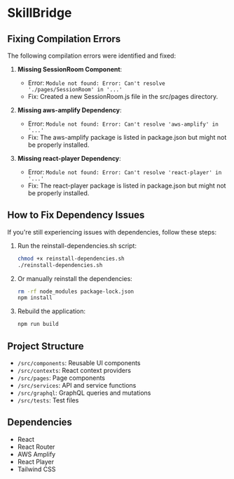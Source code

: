 # SkillBridge

## Fixing Compilation Errors

The following compilation errors were identified and fixed:

1. **Missing SessionRoom Component**:
   - Error: `Module not found: Error: Can't resolve './pages/SessionRoom' in '...'`
   - Fix: Created a new SessionRoom.js file in the src/pages directory.

2. **Missing aws-amplify Dependency**:
   - Error: `Module not found: Error: Can't resolve 'aws-amplify' in '...'`
   - Fix: The aws-amplify package is listed in package.json but might not be properly installed.

3. **Missing react-player Dependency**:
   - Error: `Module not found: Error: Can't resolve 'react-player' in '...'`
   - Fix: The react-player package is listed in package.json but might not be properly installed.

## How to Fix Dependency Issues

If you're still experiencing issues with dependencies, follow these steps:

1. Run the reinstall-dependencies.sh script:
   ```bash
   chmod +x reinstall-dependencies.sh
   ./reinstall-dependencies.sh
   ```

2. Or manually reinstall the dependencies:
   ```bash
   rm -rf node_modules package-lock.json
   npm install
   ```

3. Rebuild the application:
   ```bash
   npm run build
   ```

## Project Structure

- `/src/components`: Reusable UI components
- `/src/contexts`: React context providers
- `/src/pages`: Page components
- `/src/services`: API and service functions
- `/src/graphql`: GraphQL queries and mutations
- `/src/tests`: Test files

## Dependencies

- React
- React Router
- AWS Amplify
- React Player
- Tailwind CSS
